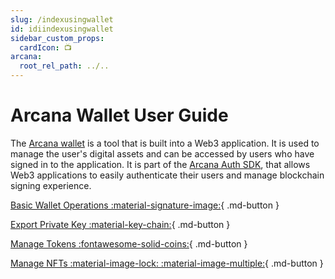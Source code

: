 ```yaml
---
slug: /indexusingwallet
id: idiindexusingwallet
sidebar_custom_props:
  cardIcon: 📺
arcana:
  root_rel_path: ../..
---
```


# Arcana Wallet User Guide

The [Arcana wallet]({{page.meta.arcana.root_rel_path}}/concepts/anwallet/index.md) is a tool that is built into a Web3 application. It is used to manage the user's digital assets and can be accessed by users who have signed in to the application. It is part of the [Arcana Auth SDK]({{page.meta.arcana.root_rel_path}}/concepts/authsdk.md), that allows Web3 applications to easily authenticate their users and manage blockchain signing experience.

[Basic Wallet Operations :material-signature-image:](../../howto/wallet_ui.md){ .md-button }

[Export Private Key :material-key-chain:](../../howto/wallet_exkey.md){ .md-button }

[Manage Tokens :fontawesome-solid-coins:](../../howto/wallet_manage_tokens.md){ .md-button }

[Manage NFTs :material-image-lock: :material-image-multiple:](../../howto/wallet_manage_nft.md){ .md-button }